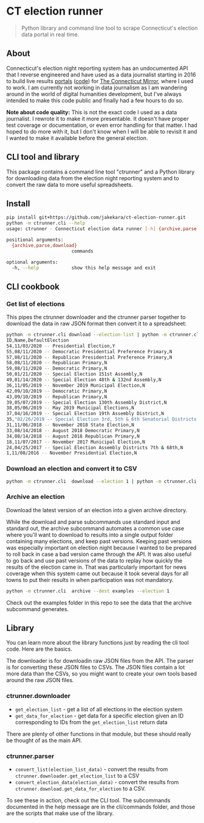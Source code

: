 # CT election runner

> Python library and command line tool to scrape Connecticut's election data
> portal in real time.

## About

Connecticut's election night reporting system has an undocumented API that I
reverse engineered and have used as a data journalist starting in 2016 to build
live results
[portals](https://ctmirror.org/2018/08/14/unofficial-2018-primary-results-roll/) ([code](https://github.com/jakekara/ct-election-frontend-primary-18))
for [The Connecticut Mirror](https://ctmirror.org), where I used to work. I am
currently not working in data journalism as I am wandering around in the world
of digital humanities development, but I've always intended to make this code
public and finally had a few hours to do so.

**Note about code quality:** This is not the exact code I used as a data
journalist. I rewrote it to make it more presentable. It doesn't have proper
test coverage or documentation, or even error handling for that matter. I had
hoped to do more with it, but I don't know when I will be able to revisit it and
I wanted to make it available before the general election.

## CLI tool and library

This package contains a command line tool "ctrunner" and a Python library for
downloading data from the election night reporting system and to convert the raw
data to more useful spreadsheets.

## Install

```bash
pip install git+https://github.com/jakekara/ct-election-runner.git
python -m ctrunner.cli --help
usage: ctrunner - Connecticut election data runner [-h] {archive,parse,download} ...

positional arguments:
  {archive,parse,download}
                        commands

optional arguments:
  -h, --help            show this help message and exit

```

## CLI cookbook

### Get list of elections

This pipes the ctrunner downloader and the ctrunner parser together to download
the data in raw JSON format then convert it to a spreadsheet:

```bash
python -m ctrunner.cli download --election-list | python -m ctrunner.cli parse --data-type=election-list
ID,Name,DefaultElection
54,11/03/2020 -- Presidential Election,Y
55,08/11/2020 -- Democratic Presidential Preference Primary,N
57,08/11/2020 -- Republican Presidential Preference Primary,N
58,08/11/2020 -- Republican Primary,N
59,08/11/2020 -- Democratic Primary,N
50,01/21/2020 -- Special Election 151st Assembly,N
49,01/14/2020 -- Special Election 48th & 132nd Assembly,N
36,11/05/2019 -- November 2019 Municipal Election,N
42,09/10/2019 -- Democratic Primary,N
43,09/10/2019 -- Republican Primary,N
39,05/07/2019 -- Special Election 130th Assembly District,N
38,05/06/2019 -- May 2019 Municipal Elections,N
37,04/16/2019 -- Special Election 19th Assembly District,N
35,"02/26/2019 -- Special Election 3rd, 5th & 6th Senatorial Districts and 39th & ",N
31,11/06/2018 -- November 2018 State Election,N
33,08/14/2018 -- August 2018 Democratic Primary,N
34,08/14/2018 -- August 2018 Republican Primary,N
18,11/07/2017 -- November 2017 Municipal Election,N
24,04/25/2017 -- Special Election Assembly Districts 7th & 68th,N
1,11/08/2016 -- November Presidential Election,N
```

### Download an election and convert it to CSV

```bash
python -m ctrunner.cli  download --election 1 | python -m ctrunner.cli parse --data-type=election-data > election-1.csv
```

### Archive an election

Download the latest version of an election into a given archive directory.

While the download and parse subcommands use standard input and standard out,
the archive subcommand automates a common use case where you'll want to download
to results into a single output folder containing many elections, and keep past
versions. Keeping past versions was especially important on election night
because I wanted to be prepared to roll back in case a bad version came through
the API. It was also useful to go back and use past versions of the data to
replay how quickly the results of the election came in. That was particularly
important for news coverage when this system came out because it took several
days for all towns to put their results in when participation was not mandatory.

```bash
python -m ctrunner.cli  archive --dest examples --election 1
```

Check out the examples folder in this repo to see the data that the archive
subcommand generates.

## Library

You can learn more about the library functions just by reading the cli tool
code. Here are the basics.

The downloader is for downloadin raw JSON files from the API. The parser is for
converting these JSON files to CSVs. The JSON files contain a lot more data than
the CSVs, so you might want to create your own tools based around the raw JSON
files.

### ctrunner.downloader

- `get_election_list` - get a list of all elections in the election system
- `get_data_for_election` - get data for a specific election given an ID
  corresponding to IDs from the `get_election_list` return data

There are plenty of other functions in that module, but these should really be
thought of as the main API.

### ctrunner.parser

- `convert_list(election_list_data)` - convert the results from
  `ctrunner.downloader.get_election_list` to a CSV
- `convert_election_data(election_data)` - convert the results from
  `ctrunner.download.get_data_for_election` to a CSV.

To see these in action, check out the CLI tool. The subcommands documented in
the help message are in the cli/commands folder, and those are the scripts that
make use of the library.
